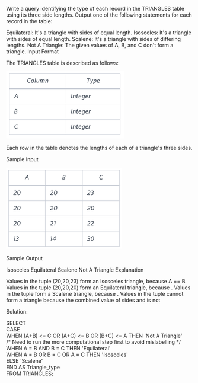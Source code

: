Write a query identifying the type of each record in 
the TRIANGLES table using its three side lengths. Output one of the following statements for each record in the table:

Equilateral: It's a triangle with  sides of equal length.
Isosceles: It's a triangle with  sides of equal length.
Scalene: It's a triangle with  sides of differing lengths.
Not A Triangle: The given values of A, B, and C don't form a triangle.
Input Format

The TRIANGLES table is described as follows:

![img_17.png](img_17.png)

Each row in the table denotes the lengths of each of a triangle's three sides.

Sample Input

![img_18.png](img_18.png)

Sample Output

Isosceles
Equilateral
Scalene
Not A Triangle
Explanation

Values in the tuple (20,20,23)  form an Isosceles triangle, because A == B
Values in the tuple (20,20,20) form an Equilateral triangle, because . Values in the tuple  form a Scalene triangle, because .
Values in the tuple  cannot form a triangle because the combined value of sides  and  is not

Solution:

SELECT \
    CASE \
        WHEN (A+B) <= C OR (A+C) <= B OR (B+C) <= A THEN 'Not A Triangle'  
        /* Need to run the more computational step first to avoid mislabelling */ \
        WHEN A = B AND B = C THEN 'Equilateral' \
        WHEN A = B OR B = C OR A = C THEN 'Isosceles' \
        ELSE 'Scalene' \
    END AS Triangle_type \
    FROM TRIANGLES;